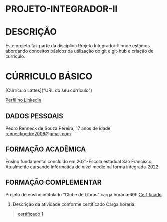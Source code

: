 # PROJETO-INTEGRADOR-II

# DESCRIÇÃO

Este projeto faz parte da disciplina Projeto Integrador-ll onde estamos abordando conceitos básicos da utilização do git e git-hub e criação de currículo.

# CÚRRICULO BÁSICO

[Currículo Lattes]("URL do seu currículo")

[Perfil no Linkedin](www.linkedin.com/in/pedro-pereira-7553a2302)

## DADOS PESSOAIS

Pedro Renneck de Souza Pereira;
17 anos de idade;
renneckpedro2006@gmail.com

## FORMAÇÃO ACADÊMICA
Ensino fundamental concluído em 2021-Escola estadual São Francisco, Atualmente cursando Informatica de nível médio na forma integrada-2022.

## FORMAÇÃO COMPLEMENTAR
Projeto de ensino intitulado "Clube de Libras" carga horaria:60h [Certificado](PEDRO_RENNECK-Libras.pdf)


1. Descrição da atividade conforme certificado
Carga horária: 

> [certificado 1](certificado1.pdf) 
